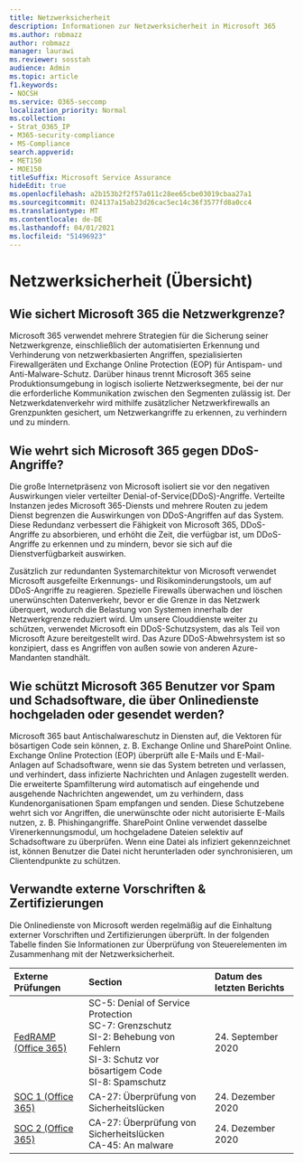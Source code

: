 ```yaml
---
title: Netzwerksicherheit
description: Informationen zur Netzwerksicherheit in Microsoft 365
ms.author: robmazz
author: robmazz
manager: laurawi
ms.reviewer: sosstah
audience: Admin
ms.topic: article
f1.keywords:
- NOCSH
ms.service: O365-seccomp
localization_priority: Normal
ms.collection:
- Strat_O365_IP
- M365-security-compliance
- MS-Compliance
search.appverid:
- MET150
- MOE150
titleSuffix: Microsoft Service Assurance
hideEdit: true
ms.openlocfilehash: a2b153b2f2f57a011c28ee65cbe03019cbaa27a1
ms.sourcegitcommit: 024137a15ab23d26cac5ec14c36f3577fd8a0cc4
ms.translationtype: MT
ms.contentlocale: de-DE
ms.lasthandoff: 04/01/2021
ms.locfileid: "51496923"
---
```

# <a name="network-security-overview"></a>Netzwerksicherheit (Übersicht)

## <a name="how-does-microsoft-365-secure-the-network-boundary"></a>Wie sichert Microsoft 365 die Netzwerkgrenze?

Microsoft 365 verwendet mehrere Strategien für die Sicherung seiner Netzwerkgrenze, einschließlich der automatisierten Erkennung und Verhinderung von netzwerkbasierten Angriffen, spezialisierten Firewallgeräten und Exchange Online Protection (EOP) für Antispam- und Anti-Malware-Schutz. Darüber hinaus trennt Microsoft 365 seine Produktionsumgebung in logisch isolierte Netzwerksegmente, bei der nur die erforderliche Kommunikation zwischen den Segmenten zulässig ist. Der Netzwerkdatenverkehr wird mithilfe zusätzlicher Netzwerkfirewalls an Grenzpunkten gesichert, um Netzwerkangriffe zu erkennen, zu verhindern und zu mindern.

## <a name="how-does-microsoft-365-defend-against-ddos-attacks"></a>Wie wehrt sich Microsoft 365 gegen DDoS-Angriffe?

Die große Internetpräsenz von Microsoft isoliert sie vor den negativen Auswirkungen vieler verteilter Denial-of-Service(DDoS)-Angriffe. Verteilte Instanzen jedes Microsoft 365-Diensts und mehrere Routen zu jedem Dienst begrenzen die Auswirkungen von DDoS-Angriffen auf das System. Diese Redundanz verbessert die Fähigkeit von Microsoft 365, DDoS-Angriffe zu absorbieren, und erhöht die Zeit, die verfügbar ist, um DDoS-Angriffe zu erkennen und zu mindern, bevor sie sich auf die Dienstverfügbarkeit auswirken.

Zusätzlich zur redundanten Systemarchitektur von Microsoft verwendet Microsoft ausgefeilte Erkennungs- und Risikominderungstools, um auf DDoS-Angriffe zu reagieren. Spezielle Firewalls überwachen und löschen unerwünschten Datenverkehr, bevor er die Grenze in das Netzwerk überquert, wodurch die Belastung von Systemen innerhalb der Netzwerkgrenze reduziert wird. Um unsere Clouddienste weiter zu schützen, verwendet Microsoft ein DDoS-Schutzsystem, das als Teil von Microsoft Azure bereitgestellt wird. Das Azure DDoS-Abwehrsystem ist so konzipiert, dass es Angriffen von außen sowie von anderen Azure-Mandanten standhält.

## <a name="how-does-microsoft-365-protect-users-against-spam-and-malware-being-uploaded-or-sent-through-online-services"></a>Wie schützt Microsoft 365 Benutzer vor Spam und Schadsoftware, die über Onlinedienste hochgeladen oder gesendet werden?

Microsoft 365 baut Antischalwareschutz in Diensten auf, die Vektoren für bösartigen Code sein können, z. B. Exchange Online und SharePoint Online. Exchange Online Protection (EOP) überprüft alle E-Mails und E-Mail-Anlagen auf Schadsoftware, wenn sie das System betreten und verlassen, und verhindert, dass infizierte Nachrichten und Anlagen zugestellt werden. Die erweiterte Spamfilterung wird automatisch auf eingehende und ausgehende Nachrichten angewendet, um zu verhindern, dass Kundenorganisationen Spam empfangen und senden. Diese Schutzebene wehrt sich vor Angriffen, die unerwünschte oder nicht autorisierte E-Mails nutzen, z. B. Phishingangriffe. SharePoint Online verwendet dasselbe Virenerkennungsmodul, um hochgeladene Dateien selektiv auf Schadsoftware zu überprüfen. Wenn eine Datei als infiziert gekennzeichnet ist, können Benutzer die Datei nicht herunterladen oder synchronisieren, um Clientendpunkte zu schützen.

## <a name="related-external-regulations--certifications"></a>Verwandte externe Vorschriften & Zertifizierungen

Die Onlinedienste von Microsoft werden regelmäßig auf die Einhaltung externer Vorschriften und Zertifizierungen überprüft. In der folgenden Tabelle finden Sie Informationen zur Überprüfung von Steuerelementen im Zusammenhang mit der Netzwerksicherheit.

| **Externe Prüfungen** | **Section** | **Datum des letzten Berichts** |
|:--------------------|:------------|:-----------------------|
| [FedRAMP (Office 365)](https://compliance.microsoft.com/compliancemanager) | SC-5: Denial of Service Protection <br> SC-7: Grenzschutz <br> SI-2: Behebung von Fehlern <br> SI-3: Schutz vor bösartigem Code <br> SI-8: Spamschutz | 24. September 2020 |
| [SOC 1 (Office 365)](https://servicetrust.microsoft.com/ViewPage/MSComplianceGuideV3?command=Download&downloadType=Document&downloadId=90df3f9c-3aaf-4dbf-99d0-ca9f2991721b&tab=7027ead0-3d6b-11e9-b9e1-290b1eb4cdeb&docTab=7027ead0-3d6b-11e9-b9e1-290b1eb4cdeb_SOC_%2F_SSAE_16_Reports) | CA-27: Überprüfung von Sicherheitslücken | 24. Dezember 2020 |
| [SOC 2 (Office 365)](https://servicetrust.microsoft.com/ViewPage/MSComplianceGuideV3?command=Download&downloadType=Document&downloadId=a73c1738-7892-42b7-acd3-87b6371c53f6&tab=7027ead0-3d6b-11e9-b9e1-290b1eb4cdeb&docTab=7027ead0-3d6b-11e9-b9e1-290b1eb4cdeb_SOC_%2F_SSAE_16_Reports) | CA-27: Überprüfung von Sicherheitslücken <br> CA-45: An malware | 24. Dezember 2020 |